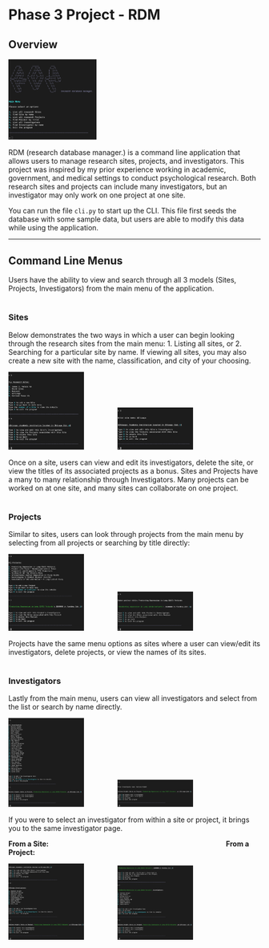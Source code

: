 # Phase 3 Project - RDM

## Overview

<img src="main_menu.png" width="35%" height="auto" />

RDM (research database manager.) is a command line application that allows users to manage research sites, projects, and investigators. This project was inspired by my prior experience working in academic, government, and medical settings to conduct psychological research. Both research sites and projects
can include many investigators, but an investigator may only work on one project at one site.

You can run the file `cli.py` to start up the CLI. This file first seeds the database with some sample data, but users are able to modify this data while using the application.

---

## Command Line Menus

Users have the ability to view and search through all 3 models (Sites, Projects, Investigators) from the main menu of the application.

#

### Sites

Below demonstrates the two ways in which a user can begin looking through the research sites from the main menu: 1. Listing all sites, or 2. Searching for a particular site by name. If viewing all sites, you may also create a new site with the name, classification, and city of your choosing.

<p>
  <img src="sites_1.png" width='30%'/>
  &nbsp; &nbsp; &nbsp; &nbsp; &nbsp; &nbsp; &nbsp; &nbsp;
  <img src="sites_2.png" width='30%'/> 
</p>

Once on a site, users can view and edit its investigators, delete the site, or view the titles of its associated projects as a bonus. Sites and Projects have a many to many relationship through Investigators. Many projects can be worked on at one site, and many sites can collaborate on one project.

<!--
<p>
  <img src="site_investigators.png" width='30%'/>
  &nbsp; &nbsp; &nbsp; &nbsp; &nbsp; &nbsp; &nbsp; &nbsp;
  <img src="site_projects.png" width='30%'/>
</p> -->

#

### Projects

Similar to sites, users can look through projects from the main menu by selecting from all projects or searching by title directly:

<p>
  <img src="projects_1.png" width='30%'/>
  &nbsp; &nbsp; &nbsp; &nbsp; &nbsp; &nbsp; &nbsp; &nbsp;
  <img src="projects_2.png" width='30%'/> 
</p>

Projects have the same menu options as sites where a user can view/edit its investigators, delete projects, or view the names of its sites.

#

### Investigators

Lastly from the main menu, users can view all investigators and select from the list or search by name directly.

<p>
  <img src="investigators_1.png" width='30%'/>
  &nbsp; &nbsp; &nbsp; &nbsp; &nbsp; &nbsp; &nbsp; &nbsp;
  <img src="investigators_2.png" width='30%'/> 
</p>

If you were to select an investigator from within a site or project, it brings you to the same investigator page.

**From a Site:**                                                                                          **From a Project:**

<p>
  <img src="site_investigator.png" width='30%'/>
  &nbsp; &nbsp; &nbsp; &nbsp; &nbsp; &nbsp; &nbsp; &nbsp;
  <img src="project_investigator.png" width='30%'/> 
</p>
